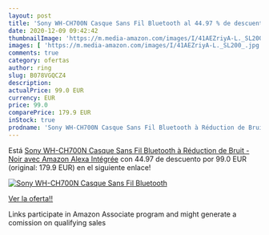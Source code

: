 ```yaml
---
layout: post
title: 'Sony WH-CH700N Casque Sans Fil Bluetooth al 44.97 % de descuento'
date: 2020-12-09 09:42:42
thumbnailImage: 'https://m.media-amazon.com/images/I/41AEZriyA-L._SL200_.jpg'
images: [ 'https://m.media-amazon.com/images/I/41AEZriyA-L._SL200_.jpg' ]
comments: true
category: ofertas
author: ring
slug: B078VGQCZ4
description:
actualPrice: 99.0 EUR
currency: EUR
price: 99.0
comparePrice: 179.9 EUR
inStock: true
prodname: 'Sony WH-CH700N Casque Sans Fil Bluetooth à Réduction de Bruit - Noir  avec Amazon Alexa Intégrée'
---
```


Está [Sony WH-CH700N Casque Sans Fil Bluetooth à Réduction de Bruit - Noir  avec Amazon Alexa Intégrée](https://www.amazon.fr/dp/B078VGQCZ4/?tag=tolees0d-21) con 44.97 de descuento por 99.0 EUR (original: 179.9 EUR) en el siguiente enlace!

[![Sony WH-CH700N Casque Sans Fil Bluetooth](https://m.media-amazon.com/images/I/41AEZriyA-L._SL200_.jpg)](https://www.amazon.fr/dp/B078VGQCZ4/?tag=tolees0d-21)

[Ver la oferta!!](https://www.amazon.fr/dp/B078VGQCZ4/?tag=tolees0d-21)

Links participate in Amazon Associate program and might generate a comission on qualifying sales


